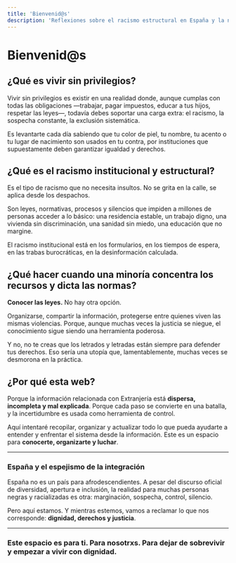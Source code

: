 ```yaml
---
title: 'Bienvenid@s'
description: 'Reflexiones sobre el racismo estructural en España y la necesidad de organización'
---
```


# Bienvenid@s

## **¿Qué es vivir sin privilegios?**

Vivir sin privilegios es existir en una realidad donde, aunque cumplas con todas las obligaciones —trabajar, pagar impuestos, educar a tus hijos, respetar las leyes—, todavía debes soportar una carga extra: el racismo, la sospecha constante, la exclusión sistemática.

Es levantarte cada día sabiendo que tu color de piel, tu nombre, tu acento o tu lugar de nacimiento son usados en tu contra, por instituciones que supuestamente deben garantizar igualdad y derechos.

## **¿Qué es el racismo institucional y estructural?**

Es el tipo de racismo que no necesita insultos. No se grita en la calle, se aplica desde los despachos.

Son leyes, normativas, procesos y silencios que impiden a millones de personas acceder a lo básico: una residencia estable, un trabajo digno, una vivienda sin discriminación, una sanidad sin miedo, una educación que no margine.

El racismo institucional está en los formularios, en los tiempos de espera, en las trabas burocráticas, en la desinformación calculada.

## **¿Qué hacer cuando una minoría concentra los recursos y dicta las normas?**

**Conocer las leyes.** No hay otra opción.

Organizarse, compartir la información, protegerse entre quienes viven las mismas violencias. Porque, aunque muchas veces la justicia se niegue, el conocimiento sigue siendo una herramienta poderosa.

Y no, no te creas que los letrados y letradas están siempre para defender tus derechos. Eso sería una utopía que, lamentablemente, muchas veces se desmorona en la práctica.

## **¿Por qué esta web?**

Porque la información relacionada con Extranjería está **dispersa, incompleta y mal explicada**. Porque cada paso se convierte en una batalla, y la incertidumbre es usada como herramienta de control.

Aquí intentaré recopilar, organizar y actualizar todo lo que pueda ayudarte a entender y enfrentar el sistema desde la información. Este es un espacio para **conocerte, organizarte y luchar**.

---

### **España y el espejismo de la integración**

España no es un país para afrodescendientes. A pesar del discurso oficial de diversidad, apertura e inclusión, la realidad para muchas personas negras y racializadas es otra: marginación, sospecha, control, silencio.

Pero aquí estamos. Y mientras estemos, vamos a reclamar lo que nos corresponde: **dignidad, derechos y justicia**.

---

### Este espacio es para ti. Para nosotrxs. Para dejar de sobrevivir y empezar a vivir con dignidad.
